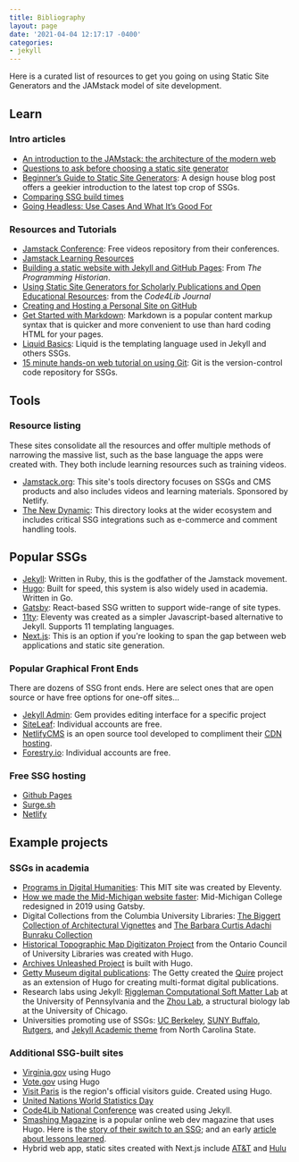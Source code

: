 ```yaml
---
title: Bibliography
layout: page
date: '2021-04-04 12:17:17 -0400'
categories:
- jekyll
---
```


Here is a curated list of resources to get you going on using Static Site Generators and the JAMstack model of site development.
## Learn
### Intro articles

* [An introduction to the JAMstack: the architecture of the modern web](https://www.freecodecamp.org/news/an-introduction-to-the-jamstack-the-architecture-of-the-modern-web-c4a0d128d9ca/)
* [Questions to ask before choosing a static site generator](https://www.ample.co/blog/questions-to-ask-before-choosing-a-static-site-generator)
* [Beginner’s Guide to Static Site Generators](https://bejamas.io/blog/static-site-generators): A design house blog post offers a geekier introduction to the latest top crop of SSGs.
* [Comparing SSG build times](https://css-tricks.com/comparing-static-site-generator-build-times/)
* [Going Headless: Use Cases And What It’s Good For](https://www.smashingmagazine.com/2021/03/going-headless-use-cases/)

### Resources and Tutorials

* [Jamstack Conference](https://jamstackconf.com/): Free videos repository from their conferences.
* [Jamstack Learning Resources](https://jamstack.org/resources/)
* [Building a static website with Jekyll and GitHub Pages](https://programminghistorian.org/en/lessons/building-static-sites-with-jekyll-github-pages): From *The Programming Historian*.
* [Using Static Site Generators for Scholarly Publications and Open Educational Resources](https://journal.code4lib.org/articles/13861): from the *Code4Lib Journal*
* [Creating and Hosting a Personal Site on GitHub](http://jmcglone.com/guides/github-pages/)
* [Get Started with Markdown](https://www.markdownguide.org/getting-started/): Markdown is a popular content markup syntax that is quicker and more convenient to use than hard coding HTML for your pages.
* [Liquid Basics](https://shopify.dev/docs/themes/liquid/reference/basics): Liquid is the templating language used in Jekyll and others SSGs.
* [15 minute hands-on web tutorial on using Git](https://try.github.io/levels/1/challenges/1): Git is the version-control code repository for SSGs.

## Tools
### Resource listing

These sites consolidate all the resources and offer multiple methods of narrowing the massive list, such as the base language the apps were created with. They both include learning resources such as training videos.

* [Jamstack.org](https://jamstack.org/):  This site's tools directory focuses on SSGs and CMS products and also includes videos and learning materials. Sponsored by Netlify.
* [The New Dynamic](https://www.tnd.dev/): This directory looks at the wider ecosystem and includes critical SSG integrations such as e-commerce and comment handling tools.

## Popular SSGs

* [Jekyll](https://jekyllrb.com/): Written in Ruby, this is the godfather of the Jamstack movement.
* [Hugo](https://gohugo.io/): Built for speed, this system is also widely used in academia. Written in Go.
* [Gatsby](https://www.gatsbyjs.com/): React-based SSG written to support wide-range of site types.
* [11ty](https://www.11ty.dev/): Eleventy was created as a simpler Javascript-based alternative to Jekyll. Supports 11 templating languages.
* [Next.js](https://nextjs.org/): This is an option if you're looking to span the gap between web applications and static site generation.

### Popular Graphical Front Ends

There are dozens of SSG front ends. Here are select ones that are open source or have free options for one-off sites...

* [Jekyll Admin](https://jekyll.github.io/jekyll-admin/): Gem provides editing interface for a specific project
* [SiteLeaf](https://www.siteleaf.com/): Individual accounts are free.
* [NetlifyCMS](https://www.netlifycms.org/) is an open source tool developed to compliment their [CDN hosting](https://www.netlify.com/).
* [Forestry.io](https://forestry.io): Individual accounts are free.

### Free SSG hosting
* [Github Pages](https://pages.github.com/)
* [Surge.sh](https://surge.sh/)
* [Netlify](https://netlify.com)

## Example projects
### SSGs in academia

* [Programs in Digital Humanities](https://digitalhumanities.mit.edu/): This MIT site was created by Eleventy.
* [How we made the Mid-Michigan website faster](https://www.midmich.edu/community/about-mmcc/college-governance/board-trustees/midmonth/midmonth-2019/midmonth-march-2019/how-we-made-mid-web-site-front-page-faster): Mid-Michigan College redesigned in 2019 using Gatsby.
* Digital Collections from the Columbia University Libraries: [The Biggert Collection of Architectural Vignettes](https://dlc.library.columbia.edu/biggert/) and [The Barbara Curtis Adachi Bunraku Collection](https://bunraku.library.columbia.edu/)
* [Historical Topographic Map Digitizaton Project](https://ocul.on.ca/topomaps/) from the Ontario Council of University Libraries was created with Hugo.
* [Archives Unleashed Project](https://archivesunleashed.org/) is built with Hugo.
* [Getty Museum digital publications](https://www.getty.edu/publications/digital/index.html): The Getty created the [Quire](https://www.getty.edu/publications/digital/platforms-tools.html) project as an extension of Hugo for creating multi-format digital publications.
* Research labs using Jekyll: [Riggleman Computational Soft Matter Lab](http://rrgroup.seas.upenn.edu/) at the University of Pennsylvania and the [Zhou Lab](https://zhaolab.uchicago.edu/), a structural biology lab at the University of Chicago.
* Universities promoting use of SSGs: [UC Berkeley](https://www.ocf.berkeley.edu/docs/services/web/jekyll/), [SUNY Buffalo](https://research.lib.buffalo.edu/dh/share), [Rutgers](https://dh.rutgers.edu/event/hugo-websites-1/), and [Jekyll Academic theme](https://ncsu-libraries.github.io/jekyll-academic-docs/) from North Carolina State.

### Additional SSG-built sites

* [Virginia.gov](https://www.virginia.gov/) using Hugo
* [Vote.gov](https://vote.gov/) using Hugo
* [Visit Paris](https://www.visitparisregion.com/en) is the region's official visitors guide. Created using Hugo.
* [United Nations World Statistics Day](https://worldstatisticsday.org/)
* [Code4Lib National Conference](https://2021.code4lib.org/) was created using Jekyll.
* [Smashing Magazine](https://www.smashingmagazine.com/) is a popular online web dev magazine that uses Hugo. Here is the [story of their switch to an SSG](https://www.smashingmagazine.com/2017/03/a-little-surprise-is-waiting-for-you-here/); and an early [article about lessons learned](https://www.smashingmagazine.com/2016/08/using-a-static-site-generator-at-scale-lessons-learned/).
* Hybrid web app, static sites created with Next.js include [AT&T](att.com) and [Hulu](hulu.com)
